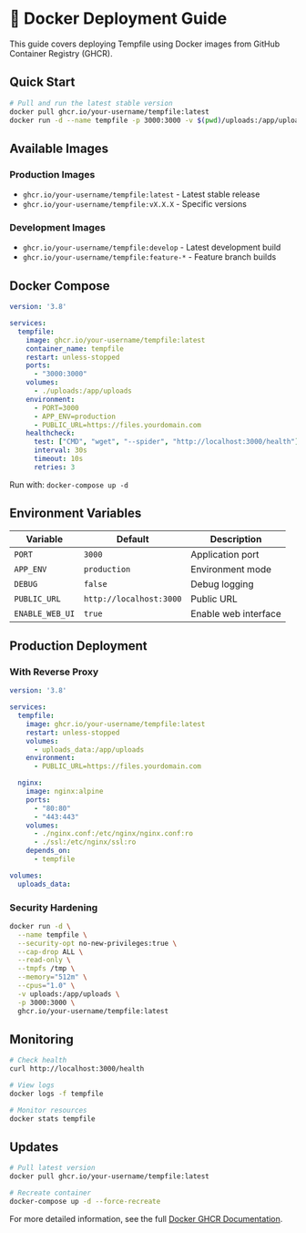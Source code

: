 # 🐳 Docker Deployment Guide

This guide covers deploying Tempfile using Docker images from GitHub Container Registry (GHCR).

## Quick Start

```bash
# Pull and run the latest stable version
docker pull ghcr.io/your-username/tempfile:latest
docker run -d --name tempfile -p 3000:3000 -v $(pwd)/uploads:/app/uploads ghcr.io/your-username/tempfile:latest
```

## Available Images

### Production Images
- `ghcr.io/your-username/tempfile:latest` - Latest stable release
- `ghcr.io/your-username/tempfile:vX.X.X` - Specific versions

### Development Images  
- `ghcr.io/your-username/tempfile:develop` - Latest development build
- `ghcr.io/your-username/tempfile:feature-*` - Feature branch builds

## Docker Compose

```yaml
version: '3.8'

services:
  tempfile:
    image: ghcr.io/your-username/tempfile:latest
    container_name: tempfile
    restart: unless-stopped
    ports:
      - "3000:3000"
    volumes:
      - ./uploads:/app/uploads
    environment:
      - PORT=3000
      - APP_ENV=production
      - PUBLIC_URL=https://files.yourdomain.com
    healthcheck:
      test: ["CMD", "wget", "--spider", "http://localhost:3000/health"]
      interval: 30s
      timeout: 10s
      retries: 3
```

Run with: `docker-compose up -d`

## Environment Variables

| Variable | Default | Description |
|----------|---------|-------------|
| `PORT` | `3000` | Application port |
| `APP_ENV` | `production` | Environment mode |
| `DEBUG` | `false` | Debug logging |
| `PUBLIC_URL` | `http://localhost:3000` | Public URL |
| `ENABLE_WEB_UI` | `true` | Enable web interface |

## Production Deployment

### With Reverse Proxy

```yaml
version: '3.8'

services:
  tempfile:
    image: ghcr.io/your-username/tempfile:latest
    restart: unless-stopped
    volumes:
      - uploads_data:/app/uploads
    environment:
      - PUBLIC_URL=https://files.yourdomain.com

  nginx:
    image: nginx:alpine
    ports:
      - "80:80"
      - "443:443"
    volumes:
      - ./nginx.conf:/etc/nginx/nginx.conf:ro
      - ./ssl:/etc/nginx/ssl:ro
    depends_on:
      - tempfile

volumes:
  uploads_data:
```

### Security Hardening

```bash
docker run -d \
  --name tempfile \
  --security-opt no-new-privileges:true \
  --cap-drop ALL \
  --read-only \
  --tmpfs /tmp \
  --memory="512m" \
  --cpus="1.0" \
  -v uploads:/app/uploads \
  -p 3000:3000 \
  ghcr.io/your-username/tempfile:latest
```

## Monitoring

```bash
# Check health
curl http://localhost:3000/health

# View logs
docker logs -f tempfile

# Monitor resources
docker stats tempfile
```

## Updates

```bash
# Pull latest version
docker pull ghcr.io/your-username/tempfile:latest

# Recreate container
docker-compose up -d --force-recreate
```

For more detailed information, see the full [Docker GHCR Documentation](./docs/DOCKER_GHCR.md).
